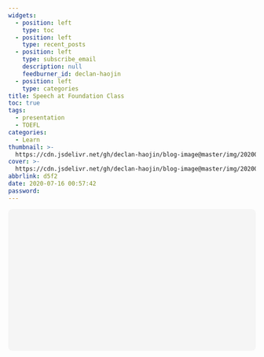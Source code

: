 ```yaml
---
widgets:
  - position: left
    type: toc
  - position: left
    type: recent_posts
  - position: left
    type: subscribe_email
    description: null
    feedburner_id: declan-haojin
  - position: left
    type: categories
title: Speech at Foundation Class
toc: true
tags:
  - presentation
  - TOEFL
categories:
  - Learn
thumbnail: >-
  https://cdn.jsdelivr.net/gh/declan-haojin/blog-image@master/img/20200716010645.png
cover: >-
  https://cdn.jsdelivr.net/gh/declan-haojin/blog-image@master/img/20200716010645.png
abbrlink: d5f2
date: 2020-07-16 00:57:42
password:
---
```


<!--more-->

<div
 class="canva-embed"
 data-design-id="DAEB8n5xRcM"
 data-height-ratio="0.5625"
 style="padding:56.2500% 5px 5px 5px;background:rgba(0,0,0,0.03);border-radius:8px;"
></div>
<script async src="https:&#x2F;&#x2F;sdk.canva.com&#x2F;v1&#x2F;embed.js"></script>